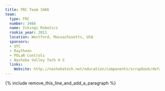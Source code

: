 ```yaml
---
title: FRC Team 3466
team:
  type: FRC
  number: 3466
  name: Vikings Robotics
  rookie_year: 2011
  location: Westford, Massachusetts, USA
  sponsors:
  - UTC
  - Raytheon
  - POLaR Controls
  - Nashoba Valley Tech H S
  links:
    Website: http://nashobatech.net/education/components/scrapbook/default.php?sectiondetailid=3462
---
```


{% include remove_this_line_and_add_a_paragraph %}